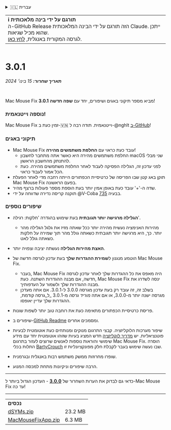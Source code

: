 <details>
<summary>🇮🇱 עברית</summary>

[🇬🇧 English (GitHub)](https://github.com/noah-nuebling/mac-mouse-fix/releases/tag/3.0.1)\
[🇦🇩 Català](https://redirect.macmousefix.com/?target=mmf-release&tag=3.0.1&locale=ca)\
[🇩🇪 Deutsch](https://redirect.macmousefix.com/?target=mmf-release&tag=3.0.1&locale=de)\
[🇪🇸 Español](https://redirect.macmousefix.com/?target=mmf-release&tag=3.0.1&locale=es)\
[🇫🇷 Français](https://redirect.macmousefix.com/?target=mmf-release&tag=3.0.1&locale=fr)\
[🇮🇩 Indonesia](https://redirect.macmousefix.com/?target=mmf-release&tag=3.0.1&locale=id)\
[🇮🇹 Italiano](https://redirect.macmousefix.com/?target=mmf-release&tag=3.0.1&locale=it)\
[🇭🇺 Magyar](https://redirect.macmousefix.com/?target=mmf-release&tag=3.0.1&locale=hu)\
[🇳🇱 Nederlands](https://redirect.macmousefix.com/?target=mmf-release&tag=3.0.1&locale=nl)\
[🇵🇱 Polski](https://redirect.macmousefix.com/?target=mmf-release&tag=3.0.1&locale=pl)\
[🇧🇷 Português (Brasil)](https://redirect.macmousefix.com/?target=mmf-release&tag=3.0.1&locale=pt-BR)\
[🇵🇹 Português (Portugal)](https://redirect.macmousefix.com/?target=mmf-release&tag=3.0.1&locale=pt-PT)\
[🇷🇴 Română](https://redirect.macmousefix.com/?target=mmf-release&tag=3.0.1&locale=ro)\
[🇸🇪 Svenska](https://redirect.macmousefix.com/?target=mmf-release&tag=3.0.1&locale=sv)\
[🇻🇳 Tiếng Việt](https://redirect.macmousefix.com/?target=mmf-release&tag=3.0.1&locale=vi)\
[🇹🇷 Türkçe](https://redirect.macmousefix.com/?target=mmf-release&tag=3.0.1&locale=tr)\
[🇨🇿 Čeština](https://redirect.macmousefix.com/?target=mmf-release&tag=3.0.1&locale=cs)\
[🇬🇷 Ελληνικά](https://redirect.macmousefix.com/?target=mmf-release&tag=3.0.1&locale=el)\
[🇷🇺 Русский](https://redirect.macmousefix.com/?target=mmf-release&tag=3.0.1&locale=ru)\
[🇺🇦 Українська](https://redirect.macmousefix.com/?target=mmf-release&tag=3.0.1&locale=uk)\
**🇮🇱 עברית**\
[🇸🇦 العربية](https://redirect.macmousefix.com/?target=mmf-release&tag=3.0.1&locale=ar)\
[🇮🇳 हिन्दी](https://redirect.macmousefix.com/?target=mmf-release&tag=3.0.1&locale=hi)\
[🇹🇭 ไทย](https://redirect.macmousefix.com/?target=mmf-release&tag=3.0.1&locale=th)\
[🇨🇳 中文 (简体)](https://redirect.macmousefix.com/?target=mmf-release&tag=3.0.1&locale=zh-Hans)\
[🇨🇳 中文 (繁體)](https://redirect.macmousefix.com/?target=mmf-release&tag=3.0.1&locale=zh-Hant)\
[🇭🇰 中文（香港)](https://redirect.macmousefix.com/?target=mmf-release&tag=3.0.1&locale=zh-HK)\
[🇯🇵 日本語](https://redirect.macmousefix.com/?target=mmf-release&tag=3.0.1&locale=ja)\
[🇰🇷 한국어](https://redirect.macmousefix.com/?target=mmf-release&tag=3.0.1&locale=ko)\
[Help translate Mac Mouse Fix to different languages!](https://github.com/noah-nuebling/mac-mouse-fix/discussions/731)
</details>
<table align=><td>
<b>ℹ️ תורגם על ידי בינה מלאכותית</b><br>
ה-GitHub Release הזה תורגם על ידי הבינה המלאכותית Claude. ייתכן שהוא מכיל שגיאות.<br>
לגרסה המקורית באנגלית, <a href="https://github.com/noah-nuebling/mac-mouse-fix/releases/tag/3.0.1">לחץ כאן</a>.
</td></table>

<table></table>

# 3.0.1
***תאריך שחרור:** 15 בינו׳ 2024*

<br>

Mac Mouse Fix **3.0.1** מביא מספר תיקוני באגים ושיפורים, יחד עם **שפה חדשה**!

### נוספה וייטנאמית!

Mac Mouse Fix זמין כעת ב-🇻🇳 וייטנאמית. תודה רבה ל-@nghlt [ב-GitHub](https://GitHub.com/nghlt)!

### תיקוני באגים

- Mac Mouse Fix עובד כעת כראוי עם **החלפת משתמשים מהירה**!
  - החלפת משתמשים מהירה היא כאשר אתה מתחבר לחשבון macOS שני מבלי להתנתק מהחשבון הראשון.
  - לפני עדכון זה, הגלילה הפסיקה לעבוד לאחר החלפת משתמשים מהירה. כעת הכל אמור לעבוד כראוי.
- תוקן באג קטן שבו הפריסה של כרטיסיית הכפתורים הייתה רחבה מדי לאחר הפעלת Mac Mouse Fix בפעם הראשונה.
- שדה ה-'+' עובד כעת באופן אמין יותר בעת הוספת מספר פעולות ברצף מהיר.
- תוקנה קריסה נדירה שדווחה על ידי @V-Coba בבעיה [735](https://github.com/noah-nuebling/mac-mouse-fix/issues/735).

### שיפורים נוספים

- **הגלילה מרגישה יותר תגובתית** בעת שימוש בהגדרה 'חלקות: רגילה'.
  - מהירות האנימציה נעשית מהירה יותר ככל שאתה מזיז את גלגל הגלילה מהר יותר. כך, היא מרגישה יותר תגובתית כשאתה גולל מהר תוך שמירה על חלקות כשאתה גולל לאט.

- **האצת מהירות הגלילה** נעשתה יציבה וצפויה יותר.
- הוטמע מנגנון ל**שמירת ההגדרות שלך** בעת עדכון לגרסה חדשה של Mac Mouse Fix.
  - בעבר, Mac Mouse Fix היה מאפס את כל ההגדרות שלך לאחר עדכון לגרסה חדשה, אם מבנה ההגדרות השתנה. כעת, Mac Mouse Fix ינסה לשדרג את מבנה ההגדרות שלך ולשמור על העדפותיך.
  - בשלב זה, זה עובד רק בעת עדכון מגרסה 3.0.0 ל-3.0.1. אם אתה מעדכן מגרסה ישנה יותר מ-3.0.0, או אם אתה _מוריד גרסה_ מ-3.0.1 _ל_גרסה קודמת, ההגדרות שלך עדיין יאופסו.
- פריסת כרטיסיית הכפתורים מתאימה כעת את רוחבה טוב יותר לשפות שונות.
- שיפורים ב-[GitHub Readme](https://github.com/noah-nuebling/mac-mouse-fix#background) ומסמכים אחרים.
- שיפור מערכות הלוקליזציה. קבצי התרגום מנוקים ומנותחים כעת אוטומטית לבעיות פוטנציאליות. יש [מדריך לוקליזציה](https://github.com/noah-nuebling/mac-mouse-fix/discussions/731) חדש המציג בעיות שזוהו אוטומטית יחד עם מידע שימושי והוראות נוספות לאנשים שרוצים לעזור בתרגום Mac Mouse Fix. הוסרה התלות בכלי [BartyCrouch](https://github.com/FlineDev/BartyCrouch) שבו נעשה שימוש בעבר לקבלת חלק מפונקציונליות זו.
- שופרו מחרוזות ממשק משתמש רבות באנגלית ובגרמנית.
- הרבה שיפורים וניקיונות מתחת למכסה המנוע.

---

כדאי גם לבדוק את הערות השחרור של [**3.0.0**](https://redirect.macmousefix.com/?target=mmf-release&tag=3.0.0&locale=he) - העדכון הגדול ביותר ל-Mac Mouse Fix עד כה!

---

<table align="start">
<tr>
    <td colspan=2>
        <b>נכסים</b>
    </td>
</tr>
<tr>
    <td><a href="https://github.com/noah-nuebling/mac-mouse-fix/releases/download/3.0.1/dSYMs.zip">dSYMs.zip</a></td>
    <td>23.2 MB</td>
</tr>
<tr>
    <td><a href="https://github.com/noah-nuebling/mac-mouse-fix/releases/download/3.0.1/MacMouseFixApp.zip">MacMouseFixApp.zip</a></td>
    <td>6.3 MB</td>
</tr>
</table>